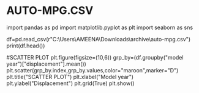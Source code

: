 # AUTO-MPG.CSV
import pandas as pd
import matplotlib.pyplot as plt
import seaborn as sns

df=pd.read_csv(r"C:\Users\AMEENA\Downloads\archive\auto-mpg.csv")
print(df.head())

#SCATTER PLOT
plt.figure(figsize=(10,6))
grp_by=(df.groupby("model year")["displacement"].mean())
plt.scatter(grp_by.index,grp_by.values,color="maroon",marker="D")
plt.title("SCATTER PLOT")
plt.xlabel("Model year")
plt.ylabel("Displacement")
plt.grid(True)
plt.show()
